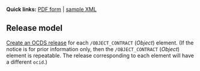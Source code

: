 **Quick links:** [PDF form](http://simap.ted.europa.eu/documents/10184/99173/EN_F01.pdf) | [sample XML](https://github.com/open-contracting/european-union-support/blob/master/output/samples/F01_2014.xml)

## Release model

[Create an OCDS release](../../operations/#create-a-release) for each `/OBJECT_CONTRACT` (*Object*) element. (If the notice is for prior information only, then the `/OBJECT_CONTRACT` (*Object*) element is repeatable. The release corresponding to each element will have a different `ocid`.)
